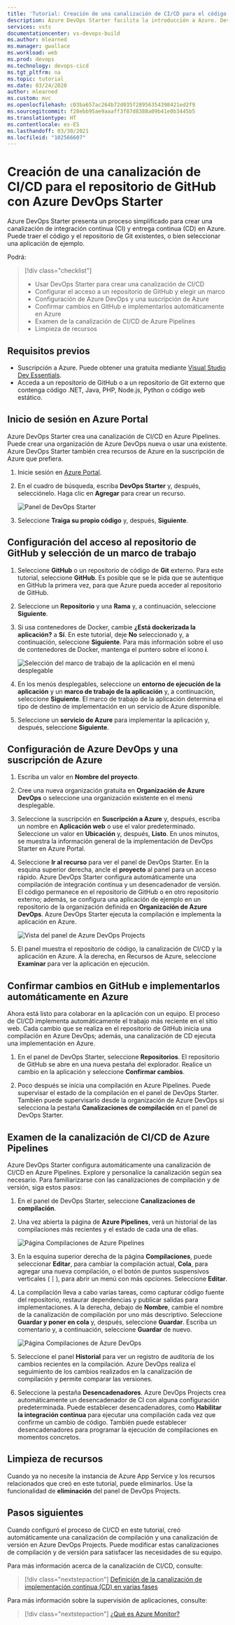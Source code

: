 ```yaml
---
title: 'Tutorial: Creación de una canalización de CI/CD para el código existente mediante Azure DevOps Starter'
description: Azure DevOps Starter facilita la introducción a Azure. DevOps Projects le ayuda, con pocos pasos rápidos, a usar su propio código y repositorio de GitHub para iniciar una aplicación en un servicio de Azure.
services: vsts
documentationcenter: vs-devops-build
ms.author: mlearned
ms.manager: gwallace
ms.workload: web
ms.prod: devops
ms.technology: devops-cicd
ms.tgt_pltfrm: na
ms.topic: tutorial
ms.date: 03/24/2020
author: mlearned
ms.custom: mvc
ms.openlocfilehash: c03ba657ac264b72d035f28956354398421ed2f9
ms.sourcegitcommit: f28ebb95ae9aaaff3f87d8388a09b41e0b3445b5
ms.translationtype: HT
ms.contentlocale: es-ES
ms.lasthandoff: 03/30/2021
ms.locfileid: "102566607"
---
```

# <a name="create-a-cicd-pipeline-for-github-repo-using-azure-devops-starter"></a>Creación de una canalización de CI/CD para el repositorio de GitHub con Azure DevOps Starter

Azure DevOps Starter presenta un proceso simplificado para crear una canalización de integración continua (CI) y entrega continua (CD) en Azure. Puede traer el código y el repositorio de Git existentes, o bien seleccionar una aplicación de ejemplo.

Podrá:

> [!div class="checklist"]
> * Usar DevOps Starter para crear una canalización de CI/CD
> * Configurar el acceso a un repositorio de GitHub y elegir un marco
> * Configuración de Azure DevOps y una suscripción de Azure 
> * Confirmar cambios en GitHub e implementarlos automáticamente en Azure
> * Examen de la canalización de CI/CD de Azure Pipelines
> * Limpieza de recursos

## <a name="prerequisites"></a>Requisitos previos

* Suscripción a Azure. Puede obtener una gratuita mediante [Visual Studio Dev Essentials](https://visualstudio.microsoft.com/dev-essentials/).
* Acceda a un repositorio de GitHub o a un repositorio de Git externo que contenga código .NET, Java, PHP, Node.js, Python o código web estático.

## <a name="sign-in-to-the-azure-portal"></a>Inicio de sesión en Azure Portal

Azure DevOps Starter crea una canalización de CI/CD en Azure Pipelines. Puede crear una organización de Azure DevOps nueva o usar una existente. Azure DevOps Starter también crea recursos de Azure en la suscripción de Azure que prefiera.

1. Inicie sesión en [Azure Portal](https://portal.azure.com).

1. En el cuadro de búsqueda, escriba **DevOps Starter** y, después, selecciónelo. Haga clic en **Agregar** para crear un recurso.

    ![Panel de DevOps Starter](_img/azure-devops-starter-aks/search-devops-starter.png)
    
1. Seleccione **Traiga su propio código** y, después, **Siguiente**.

## <a name="configure-access-to-your-github-repo-and-select-a-framework"></a>Configuración del acceso al repositorio de GitHub y selección de un marco de trabajo

1. Seleccione **GitHub** o un repositorio de código de **Git** externo. Para este tutorial, seleccione **GitHub**. Es posible que se le pida que se autentique en GitHub la primera vez, para que Azure pueda acceder al repositorio de GitHub.

1. Seleccione un **Repositorio** y una **Rama** y, a continuación, seleccione **Siguiente**.

1. Si usa contenedores de Docker, cambie **¿Está dockerizada la aplicación?** a **Sí**. En este tutorial, deje **No** seleccionado y, a continuación, seleccione **Siguiente**. Para más información sobre el uso de contenedores de Docker, mantenga el puntero sobre el icono **i**.

   ![Selección del marco de trabajo de la aplicación en el menú desplegable](_img/azure-devops-project-github/appframework.png)

1. En los menús desplegables, seleccione un **entorno de ejecución de la aplicación** y un **marco de trabajo de la aplicación** y, a continuación, seleccione **Siguiente**. El marco de trabajo de la aplicación determina el tipo de destino de implementación en un servicio de Azure disponible.

1. Seleccione un **servicio de Azure** para implementar la aplicación y, después, seleccione **Siguiente**.

## <a name="configure-azure-devops-and-an-azure-subscription"></a>Configuración de Azure DevOps y una suscripción de Azure

1. Escriba un valor en **Nombre del proyecto**.

1. Cree una nueva organización gratuita en **Organización de Azure DevOps** o seleccione una organización existente en el menú desplegable.

1. Seleccione la suscripción en **Suscripción a Azure** y, después, escriba un nombre en **Aplicación web** o use el valor predeterminado. Seleccione un valor en **Ubicación** y, después, **Listo**. En unos minutos, se muestra la información general de la implementación de DevOps Starter en Azure Portal.

1. Seleccione **Ir al recurso** para ver el panel de DevOps Starter. En la esquina superior derecha, ancle el **proyecto** al panel para un acceso rápido. Azure DevOps Starter configura automáticamente una compilación de integración continua y un desencadenador de versión. El código permanece en el repositorio de GitHub o en otro repositorio externo; además, se configura una aplicación de ejemplo en un repositorio de la organización definida en **Organización de Azure DevOps**. Azure DevOps Starter ejecuta la compilación e implementa la aplicación en Azure.

   ![Vista del panel de Azure DevOps Projects](_img/azure-devops-project-github/projectsdashboard.png)

1. El panel muestra el repositorio de código, la canalización de CI/CD y la aplicación en Azure. A la derecha, en Recursos de Azure, seleccione **Examinar** para ver la aplicación en ejecución.

## <a name="commit-changes-to-github-and-automatically-deploy-them-to-azure"></a>Confirmar cambios en GitHub e implementarlos automáticamente en Azure

Ahora está listo para colaborar en la aplicación con un equipo. El proceso de CI/CD implementa automáticamente el trabajo más reciente en el sitio web. Cada cambio que se realiza en el repositorio de GitHub inicia una compilación en Azure DevOps; además, una canalización de CD ejecuta una implementación en Azure.

1. En el panel de DevOps Starter, seleccione **Repositorios**. El repositorio de GitHub se abre en una nueva pestaña del explorador. Realice un cambio en la aplicación y seleccione **Confirmar cambios**.

1. Poco después se inicia una compilación en Azure Pipelines. Puede supervisar el estado de la compilación en el panel de DevOps Starter. También puede supervisarlo desde la organización de Azure DevOps si selecciona la pestaña **Canalizaciones de compilación** en el panel de DevOps Starter.

## <a name="examine-the-azure-pipelines-cicd-pipeline"></a>Examen de la canalización de CI/CD de Azure Pipelines

Azure DevOps Starter configura automáticamente una canalización de CI/CD en Azure Pipelines. Explore y personalice la canalización según sea necesario. Para familiarizarse con las canalizaciones de compilación y de versión, siga estos pasos:

1. En el panel de DevOps Starter, seleccione **Canalizaciones de compilación**.

1. Una vez abierta la página de **Azure Pipelines**, verá un historial de las compilaciones más recientes y el estado de cada una de ellas.

   ![Página Compilaciones de Azure Pipelines](_img/azure-devops-project-github/pipelinesbuildpage.png)

1. En la esquina superior derecha de la página **Compilaciones**, puede seleccionar **Editar**, para cambiar la compilación actual, **Cola**, para agregar una nueva compilación, o el botón de puntos suspensivos verticales (**&#8942;**), para abrir un menú con más opciones. Seleccione **Editar**.

1. La compilación lleva a cabo varias tareas, como capturar código fuente del repositorio, restaurar dependencias y publicar salidas para implementaciones. A la derecha, debajo de **Nombre**, cambie el nombre de la canalización de compilación por uno más descriptivo. Seleccione **Guardar y poner en cola** y, después, seleccione **Guardar**. Escriba un comentario y, a continuación, seleccione **Guardar** de nuevo.

   ![Página Compilaciones de Azure DevOps](_img/azure-devops-project-github/buildpage.png)

1. Seleccione el panel **Historial** para ver un registro de auditoría de los cambios recientes en la compilación.  Azure DevOps realiza el seguimiento de los cambios realizados en la canalización de compilación y permite comparar las versiones.

1. Seleccione la pestaña **Desencadenadores**. Azure DevOps Projects crea automáticamente un desencadenador de CI con alguna configuración predeterminada. Puede establecer desencadenadores, como **Habilitar la integración continua** para ejecutar una compilación cada vez que confirme un cambio de código. También puede establecer desencadenadores para programar la ejecución de compilaciones en momentos concretos.

## <a name="clean-up-resources"></a>Limpieza de recursos

Cuando ya no necesite la instancia de Azure App Service y los recursos relacionados que creó en este tutorial, puede eliminarlos. Use la funcionalidad de **eliminación** del panel de DevOps Projects.

## <a name="next-steps"></a>Pasos siguientes

Cuando configuró el proceso de CI/CD en este tutorial, creó automáticamente una canalización de compilación y una canalización de versión en Azure DevOps Projects. Puede modificar estas canalizaciones de compilación y de versión para satisfacer las necesidades de su equipo.

Para más información acerca de la canalización de CI/CD, consulte:

> [!div class="nextstepaction"]
> [Definición de la canalización de implementación continua (CD) en varias fases](/azure/devops/pipelines/release/define-multistage-release-process)

Para más información sobre la supervisión de aplicaciones, consulte:
  
 > [!div class="nextstepaction"]
 > [¿Qué es Azure Monitor?](../azure-monitor/overview.md)
